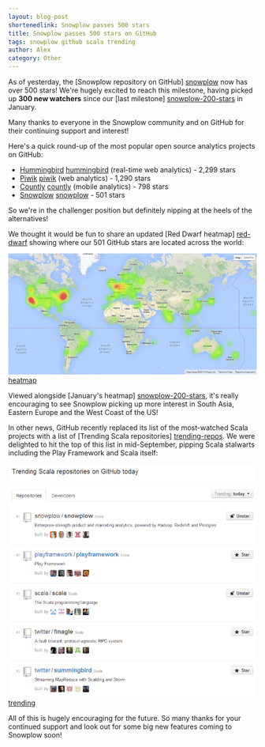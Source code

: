 ```yaml
---
layout: blog-post
shortenedlink: Snowplow passes 500 stars
title: Snowplow passes 500 stars on GitHub 
tags: snowplow github scala trending
author: Alex
category: Other
---
```


As of yesterday, the [Snowplow repository on GitHub] [snowplow] now has over 500 stars! We're hugely excited to reach this milestone, having picked up **300 new watchers** since our [last milestone] [snowplow-200-stars] in January.

Many thanks to everyone in the Snowplow community and on GitHub for their continuing support and interest!

Here's a quick round-up of the most popular open source analytics projects on GitHub:

* [Hummingbird] [hummingbird] (real-time web analytics) - 2,299 stars
* [Piwik] [piwik] (web analytics) - 1,290 stars
* [Countly] [countly] (mobile analytics) - 798 stars
* [Snowplow] [snowplow] - 501 stars

So we're in the challenger position but definitely nipping at the heels of the alternatives!

<!--more-->

We thought it would be fun to share an updated [Red Dwarf heatmap] [red-dwarf] showing where our 501 GitHub stars are located across the world:

![heatmap] [heatmap]

Viewed alongside [January's heatmap] [snowplow-200-stars], it's really encouraging to see Snowplow picking up more interest in South Asia, Eastern Europe and the West Coast of the US!

In other news, GitHub recently replaced its list of the most-watched Scala projects with a list of [Trending Scala repositories] [trending-repos]. We were delighted to hit the top of this list in mid-September, pipping Scala stalwarts including the Play Framework and Scala itself:

![trending] [trending]

All of this is hugely encouraging for the future. So many thanks for your continued support and look out for some big new features coming to Snowplow soon!

[snowplow]: https://github.com/snowplow/snowplow
[snowplow-200-stars]: /blog/2013/01/20/snowplow-hits-202-stars

[hummingbird]: https://github.com/mnutt/hummingbird
[piwik]: https://github.com/piwik/piwik
[countly]: https://github.com/Countly/countly-server

[red-dwarf]: http://jrvis.com/red-dwarf/?user=snowplow&repo=snowplow
[heatmap]: /static/img/blog/2013/10/snowplow-stars-at-501.png

[trending-repos]: https://github.com/trending?l=scala
[trending]: /static/img/blog/2013/10/snowplow-trending-16-sep-2013.png